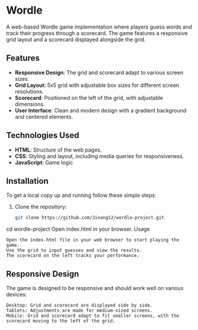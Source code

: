 # Wordle

A web-based Wordle game implementation where players guess words and track their progress through a scorecard. The game features a responsive grid layout and a scorecard displayed alongside the grid.

## Features

- **Responsive Design**: The grid and scorecard adapt to various screen sizes.
- **Grid Layout**: 5x5 grid with adjustable box sizes for different screen resolutions.
- **Scorecard**: Positioned on the left of the grid, with adjustable dimensions.
- **User Interface**: Clean and modern design with a gradient background and centered elements.

## Technologies Used

- **HTML**: Structure of the web pages.
- **CSS**: Styling and layout, including media queries for responsiveness.
- **JavaScript**: Game logic

## Installation

To get a local copy up and running follow these simple steps:

1. Clone the repository:
   ```bash
   git clone https://github.com/Jinang12/wordle-project.git
cd wordle-project
Open index.html in your browser.
Usage

    Open the index.html file in your web browser to start playing the game.
    Use the grid to input guesses and view the results.
    The scorecard on the left tracks your performance.

## Responsive Design

The game is designed to be responsive and should work well on various devices:

    Desktop: Grid and scorecard are displayed side by side.
    Tablets: Adjustments are made for medium-sized screens.
    Mobile: Grid and scorecard adapt to fit smaller screens, with the scorecard moving to the left of the grid.
